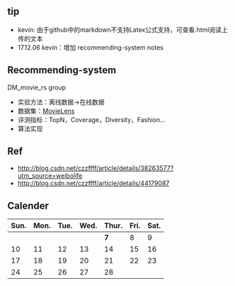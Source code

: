 ## tip
- kevin: 由于github中的markdown不支持Latex公式支持，可查看.html阅读上传的文本
- 17.12.06 kevin：增加 recommending-system notes

## Recommending-system
DM_movie_rs group<p>
- 实验方法：离线数据->在线数据
- 数据集：[MovieLens](http://www.grouplens.org/node/73)
- 评测指标：TopN，Coverage，Diversity，Fashion…
- 算法实现

## Ref

- http://blog.csdn.net/czzffff/article/details/38263577?utm_source=weibolife
- http://blog.csdn.net/czzffff/article/details/44179087

## Calender
|Sun.|Mon.|Tue.|Wed.|Thur.|Fri.|Sat.|
|---|---|---|---|---|---|---|
|||||**7**|8|9|
|10|11|12|13|14|15|16|
|17|18|19|20|21|22|23|
|24|25|26|27|28|||

